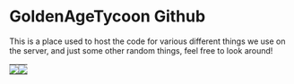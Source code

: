 # GoldenAgeTycoon Github

This is a place used to host the code for various different things we use on the server, and just some other random things, feel free to look around!

<table>
    <tr>
        <td style="padding: 0; width=50%;">
            <img src="https://github-readme-stats.vercel.app/api?username=GoldenAgeTycoon&show_icons=true&hide_border=true&icon_color=4F8CC9&hide_title=true&count_private=true&bg_color=00000000&text_color=A3A3A3">
        </td>
        <td style="padding: 0; width=50%;">
            <img src="https://github-readme-stats.vercel.app/api/top-langs?username=GoldenAgeTycoon&show_icons=true&hide_border=true&icon_color=00000000&hide_title=true&count_private=true&bg_color=00000000&text_color=A3A3A3">
        </td>
    </tr>
</table>
